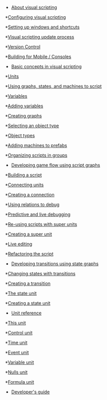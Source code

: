 * [About visual scripting](index.md)

​      *[Configuring visual scripting](vs-configuration.md)

​      *[Setting up windows and shortcuts](vs-windows-shortcuts.md)

​      *[Visual scripting update process](vs-update-backups.md)

​      *[Version Control](vs-version-control.md)

​      *[Building for Mobile / Consoles](vs-aot.md)

* [Basic concepts in visual scripting](vs-concepts.md)

​      *[Units](vs-understanding-units.md)

​      *[Using graphs, states, and machines to script](vs-graphs-machines-macros.md)

​      *[Variables](vs-variables.md)

​         *[Adding variables](vs-adding-variables.md)

​      *[Creating graphs](vs-creating-macro.md)

​      *[Selecting an object type](vs-types.md)

​         *[Object types](vs-object-types.md)

​      *[Adding machines to prefabs](vs-prefabs.md)

​      *[Organizing scripts in groups](vs-groups.md)

* [Developing game flow using script graphs](vs-flow.md)

​      *[Building a script](vs-units.md)

​      *[Connecting units](vs-connections.md)

​         *[Creating a connection](vs-creating-connection.md)

​      *[Using relations to debug](vs-relations.md)

​      *[Predictive and live debugging](vs-debugging.md)

​      *[Re-using scripts with super units](vs-super-units.md)

​         *[Creating a super unit](vs-creating-super-unit.md)

​      *[Live editing](vs-live.md)

​      *[Refactoring the script](vs-refactoring.md)

* [Developing transitions using state graphs](vs-state.md)

​      *[Changing states with transitions](vs-transitions.md)

​         *[Creating a transition](vs-creating-transition.md)

​      *[The state unit](vs-state-units.md)

​         *[Creating a state unit](vs-creating-state-unit.md)

* [Unit reference](vs-units-reference.md)

​      *[This unit](vs-self.md)

​      *[Control unit](vs-control.md)

​      *[Time unit](vs-time.md)

​      *[Event unit](vs-events-reference.md)

​      *[Variable unit](vs-variables-reference.md)

​      *[Nulls unit](vs-nulls.md)

​      *[Formula unit](vs-formula.md)     

* [Developer's guide](vs-developers-guide.md)


